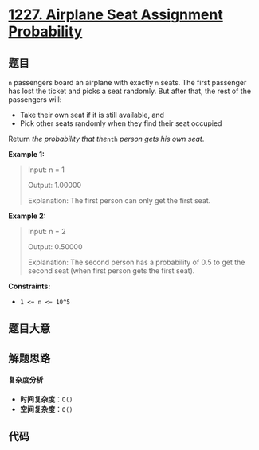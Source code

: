# [1227. Airplane Seat Assignment Probability](https://leetcode.com/problems/airplane-seat-assignment-probability/)

## 题目

`n` passengers board an airplane with exactly `n` seats. The first passenger
has lost the ticket and picks a seat randomly. But after that, the rest of the
passengers will:

- Take their own seat if it is still available, and
- Pick other seats randomly when they find their seat occupied

Return _the probability that the_`nth` _person gets his own seat_.

**Example 1:**

> Input: n = 1
>
> Output: 1.00000
>
> Explanation: The first person can only get the first seat.

**Example 2:**

> Input: n = 2
>
> Output: 0.50000
>
> Explanation: The second person has a probability of 0.5 to get the second seat (when first person gets the first seat).

**Constraints:**

- `1 <= n <= 10^5`

## 题目大意

## 解题思路

#### 复杂度分析

- **时间复杂度**：`O()`
- **空间复杂度**：`O()`

## 代码

```javascript

```
